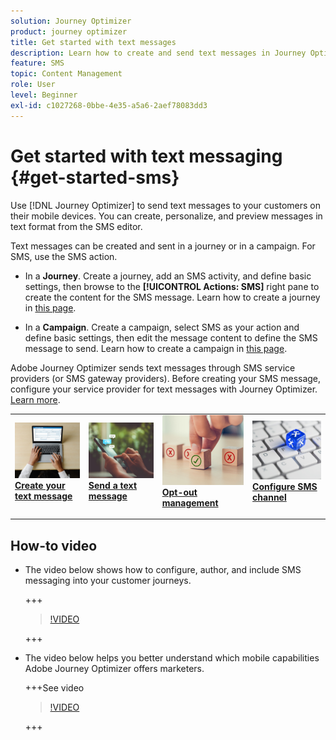 ```yaml
---
solution: Journey Optimizer
product: journey optimizer
title: Get started with text messages
description: Learn how to create and send text messages in Journey Optimizer
feature: SMS
topic: Content Management
role: User
level: Beginner
exl-id: c1027268-0bbe-4e35-a5a6-2aef78083dd3
---
```

# Get started with text messaging {#get-started-sms}

Use [!DNL Journey Optimizer] to send text messages to your customers on their mobile devices. You can create, personalize, and preview messages in text format from the SMS editor.

Text messages can be created and sent in a journey or in a campaign. For SMS, use the SMS action.

* In a **Journey**. Create a journey, add an SMS activity, and define basic settings, then browse to the **[!UICONTROL Actions: SMS]** right pane to create the content for the SMS message. Learn how to create a journey in [this page](../building-journeys/journey-gs.md).

* In a **Campaign**. Create a campaign, select SMS as your action and define basic settings, then edit the message content to define the SMS message to send. Learn how to create a campaign in [this page](../campaigns/create-campaign.md#configure).

Adobe Journey Optimizer sends text messages through SMS service providers (or SMS gateway providers). Before creating your SMS message, configure your service provider for text messages with Journey Optimizer. [Learn more](sms-configuration.md).

<!--
>[!IMPORTANT] 
>
> Sending Multimedia Message Service (MMS) with Adobe Journey Optimizer is only supported when integrating with **Sinch**.
-->

<table style="table-layout:fixed"><tr style="border: 0;">
<td>
<a href="create-sms.md">
<img alt="Lead" src="../assets/do-not-localize/sms-create.jpeg">
</a>
<div><a href="create-sms.md"><strong>Create your text message</strong>
</div>
<p>
</td>
<td>
<a href="send-sms.md">
<img alt="Infrequent" src="../assets/do-not-localize/sms-sending.jpg">
</a>
<div>
<a href="send-sms.md"><strong>Send a text message</strong></a>
</div>
<p></td>
<td>
<a href="sms-opt-out.md">
<img alt="Validation" src="../assets/do-not-localize/sms-opt-out.jpg">
</a>
<div>
<a href="sms-opt-out.md"><strong>Opt-out management</strong></a>
</div>
<p>
</td>
<td>
<a href="sms-configuration.md">
<img alt="Validation" src="../assets/do-not-localize/sms-config.jpg">
</a>
<div>
<a href="sms-configuration.md"><strong>Configure SMS channel</strong></a>
</div>
<p>
</td>
</tr></table>

## How-to video

* The video below shows how to configure, author, and include SMS messaging into your customer journeys.

    +++

    >[!VIDEO](https://video.tv.adobe.com/v/3420509?learn=on)

    +++

* The video below helps you better understand which mobile capabilities Adobe Journey Optimizer offers marketers.


    +++See video

    >[!VIDEO](https://video.tv.adobe.com/v/3426021?quality=12&learn=on)

    +++
